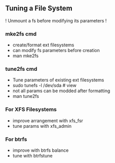 ## Tuning a File System
! Unmount a fs before modifying its parameters !

### mke2fs cmd
- create/format ext filesystems
- can modify fs parameters before creation
- man mke2fs

### tune2fs cmd
- Tune parameters of existing ext filesystems
- sudo tunefs -l /dev/sda # view
- not all params can be modded after formatting
- man tune2fs

### For XFS Filesystems
- improve arrangement with xfs_fsr
- tune params with xfs_admin

### For btrfs
- improve with btrfs balance
- tune with btrfstune
